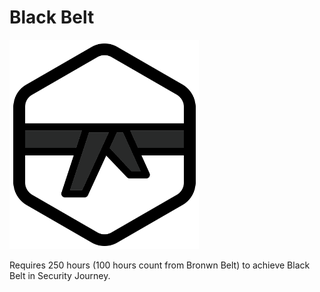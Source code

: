 # Black Belt

![Black Belt](/images/blackBelt.png)

Requires 250 hours (100 hours count from Bronwn Belt) to achieve Black Belt in Security Journey. 